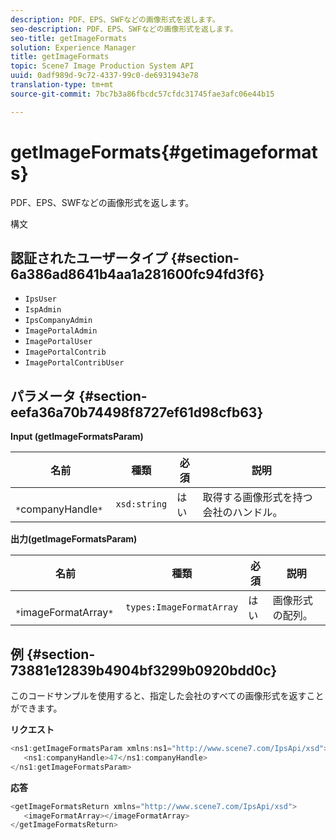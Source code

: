 ```yaml
---
description: PDF、EPS、SWFなどの画像形式を返します。
seo-description: PDF、EPS、SWFなどの画像形式を返します。
seo-title: getImageFormats
solution: Experience Manager
title: getImageFormats
topic: Scene7 Image Production System API
uuid: 0adf989d-9c72-4337-99c0-de6931943e78
translation-type: tm+mt
source-git-commit: 7bc7b3a86fbcdc57cfdc31745fae3afc06e44b15

---
```



# getImageFormats{#getimageformats}

PDF、EPS、SWFなどの画像形式を返します。

構文

## 認証されたユーザータイプ {#section-6a386ad8641b4aa1a281600fc94fd3f6}

* `IpsUser`
* `IspAdmin`
* `IpsCompanyAdmin`
* `ImagePortalAdmin`
* `ImagePortalUser`
* `ImagePortalContrib`
* `ImagePortalContribUser`

## パラメータ {#section-eefa36a70b74498f8727ef61d98cfb63}

**Input (getImageFormatsParam)**

| 名前 | 種類 | 必須 | 説明 |
|---|---|---|---|
| ` *`companyHandle`*` | `xsd:string` | はい | 取得する画像形式を持つ会社のハンドル。 |

**出力(getImageFormatsParam)**

| 名前 | 種類 | 必須 | 説明 |
|---|---|---|---|
| ` *`imageFormatArray`*` | `types:ImageFormatArray` | はい | 画像形式の配列。 |

## 例 {#section-73881e12839b4904bf3299b0920bdd0c}

このコードサンプルを使用すると、指定した会社のすべての画像形式を返すことができます。

**リクエスト**

```java
<ns1:getImageFormatsParam xmlns:ns1="http://www.scene7.com/IpsApi/xsd">
   <ns1:companyHandle>47</ns1:companyHandle>
</ns1:getImageFormatsParam>
```

**応答**

```java
<getImageFormatsReturn xmlns="http://www.scene7.com/IpsApi/xsd">
   <imageFormatArray></imageFormatArray>
</getImageFormatsReturn>
```

